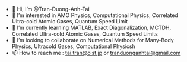 - 👋 Hi, I’m @Tran-Duong-Anh-Tai
- 👀 I’m interested in AMO Physics, Computational Physics, Correlated Ultra-cold Atomic Gases, Quantum Speed Limit
- 🌱 I’m currently learning MATLAB, Exact Diagonalization, MCTDH, Correlated Ultra-cold Atomic Gases, Quantum Speed Limits
- 💞️ I’m looking to collaborate on Numerical Methods for Many-Body Physics, Ultracold Gases, Computational Physicsh
- 📫 How to reach me : tai.tran@oist.jp or tranduonganhtai@gmail.com

<!---
Tran-Duong-Anh-Tai/Tran-Duong-Anh-Tai is a ✨ special ✨ repository because its `README.md` (this file) appears on your GitHub profile.
You can click the Preview link to take a look at your changes.
--->
